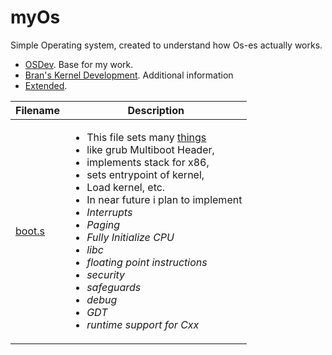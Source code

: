# myOs
Simple Operating system, created to understand how Os-es actually works.

* [OSDev](http://wiki.osdev.org/Main_Page). Base for my work.
* [Bran's Kernel Development](http://www.osdever.net/bkerndev/index.php). Additional information
* [Extended](http://www.cs.vu.nl/~herbertb/misc/writingkernels.txt).

|Filename    |Description                       |
|------------|----------------------------------|
|[boot.s](https://github.com/sebastianbakala/myOs/blob/master/boot.s)      |<ul><li>This file sets many [things](https://www.gnu.org/software/grub/manual/multiboot/html_node/boot_002eS.html)</li><li>like grub Multiboot Header,</li><li>implements stack for x86,</li><li>sets entrypoint of kernel,</li><li>Load kernel, etc.</li><li>In near future i plan to implement</li><li> *Interrupts*</li><li> *Paging*</li><li> *Fully Initialize CPU*</li><li> *libc*</li><li> *floating point instructions*</li><li> *security*</li><li> *safeguards*</li><li> *debug*</li><li> *GDT*</li><li> *runtime support for Cxx*</li></ul>
